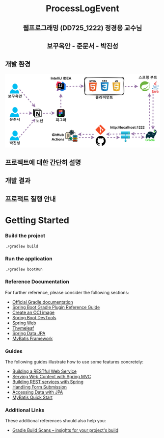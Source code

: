 <h1 align="center">ProcessLogEvent</h1>

<h2 align="center">웹프로그래밍 (DD725_1222) 정경용 교수님</h2>

<h2 align="center">보꾸옥안 - 준문서 - 박진성</h2>

<h2>개발 환경</h2>
<img src="webprograming.svg" alt="개발 환경" style="align-items: center; justify-content: center">

<h2>프로젝트에 대한 간단히 설명</h2>

<h2>개발 결과</h2>

<h2>프로잭트 질행 안내</h2>

# Getting Started

### Build the project
```
./gradlew build
```
### Run the application
```
./gradlew bootRun
```

### Reference Documentation
For further reference, please consider the following sections:

* [Official Gradle documentation](https://docs.gradle.org)
* [Spring Boot Gradle Plugin Reference Guide](https://docs.spring.io/spring-boot/docs/3.2.5/gradle-plugin/reference/html/)
* [Create an OCI image](https://docs.spring.io/spring-boot/docs/3.2.5/gradle-plugin/reference/html/#build-image)
* [Spring Boot DevTools](https://docs.spring.io/spring-boot/docs/3.2.5/reference/htmlsingle/index.html#using.devtools)
* [Spring Web](https://docs.spring.io/spring-boot/docs/3.2.5/reference/htmlsingle/index.html#web)
* [Thymeleaf](https://docs.spring.io/spring-boot/docs/3.2.5/reference/htmlsingle/index.html#web.servlet.spring-mvc.template-engines)
* [Spring Data JPA](https://docs.spring.io/spring-boot/docs/3.2.5/reference/htmlsingle/index.html#data.sql.jpa-and-spring-data)
* [MyBatis Framework](https://mybatis.org/spring-boot-starter/mybatis-spring-boot-autoconfigure/)

### Guides
The following guides illustrate how to use some features concretely:

* [Building a RESTful Web Service](https://spring.io/guides/gs/rest-service/)
* [Serving Web Content with Spring MVC](https://spring.io/guides/gs/serving-web-content/)
* [Building REST services with Spring](https://spring.io/guides/tutorials/rest/)
* [Handling Form Submission](https://spring.io/guides/gs/handling-form-submission/)
* [Accessing Data with JPA](https://spring.io/guides/gs/accessing-data-jpa/)
* [MyBatis Quick Start](https://github.com/mybatis/spring-boot-starter/wiki/Quick-Start)

### Additional Links
These additional references should also help you:

* [Gradle Build Scans – insights for your project's build](https://scans.gradle.com#gradle)

